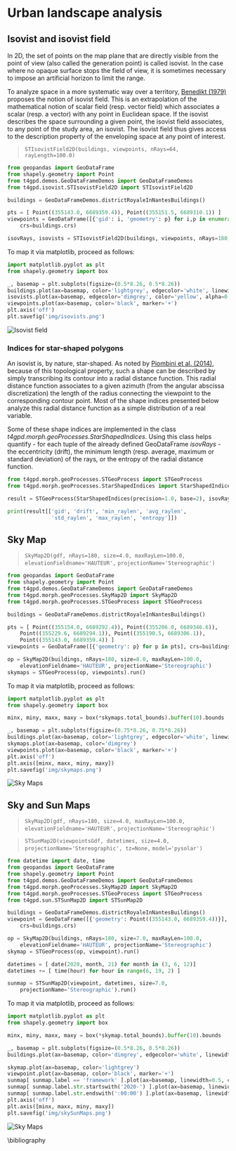 # Urban landscape analysis
## Isovist and isovist field

In 2D, the set of points on the map plane that are directly visible
from the point of view (also called the generation point) is called
isovist. In the case where no opaque surface stops the field of view,
it is sometimes necessary to impose an artificial horizon to limit the
range.

To analyze space in a more systematic way over a territory, [Benedikt
(1979)](https://doi.org/10.1068/b060047) proposes the notion of
isovist field. This is an extrapolation of the mathematical notion of
scalar field (resp. vector field) which associates a scalar (resp. a
vector) with any point in Euclidean space. If the isovist describes
the space surrounding a given point, the isovist field associates, to
any point of the study area, an isovist. The isovist field thus gives
access to the description property of the enveloping space at any
point of interest.

> `STIsovistField2D(buildings, viewpoints, nRays=64, rayLength=100.0)`

```python
from geopandas import GeoDataFrame
from shapely.geometry import Point
from t4gpd.demos.GeoDataFrameDemos import GeoDataFrameDemos
from t4gpd.isovist.STIsovistField2D import STIsovistField2D

buildings = GeoDataFrameDemos.districtRoyaleInNantesBuildings()

pts = [ Point((355143.0, 6689359.4)), Point((355151.5, 6689310.1)) ]
viewpoints = GeoDataFrame([{'gid': i, 'geometry': p} for i,p in enumerate(pts)],
	crs=buildings.crs)

isovRays, isovists = STIsovistField2D(buildings, viewpoints, nRays=180, rayLength=200.0).run()
```

To map it via matplotlib, proceed as follows:

```python
import matplotlib.pyplot as plt
from shapely.geometry import box

_, basemap = plt.subplots(figsize=(0.5*8.26, 0.5*8.26))
buildings.plot(ax=basemap, color='lightgrey', edgecolor='white', linewidth=0.5)
isovists.plot(ax=basemap, edgecolor='dimgrey', color='yellow', alpha=0.85)
viewpoints.plot(ax=basemap, color='black', marker='+')
plt.axis('off')
plt.savefig('img/isovists.png')
```

![Isovist field](img/isovists.png)

### Indices for star-shaped polygons

An isovist is, by nature, star-shaped. As noted by [Piombini et
al. (2014)](https://doi.org/10.3166/rig.24.101-130), because of this topological property, such
a shape can be described by simply transcribing its contour into a
radial distance function. This radial distance function associates to
a given azimuth (from the angular abscissa discretization) the length
of the radius connecting the viewpoint to the corresponding contour
point. Most of the shape indices presented below analyze this radial
distance function as a simple distribution of a real variable.

Some of these shape indices are implemented in the class
*t4gpd.morph.geoProcesses.StarShapedIndices*. Using this class helps
quantify - for each tuple of the already defined GeoDataFrame
*isovRays* - the eccentricity (drift), the minimum length
(resp. average, maximum or standard deviation) of the rays, or the
entropy of the radial distance function.

```python
from t4gpd.morph.geoProcesses.STGeoProcess import STGeoProcess
from t4gpd.morph.geoProcesses.StarShapedIndices import StarShapedIndices

result = STGeoProcess(StarShapedIndices(precision=1.0, base=2), isovRays).run()

print(result[['gid', 'drift', 'min_raylen', 'avg_raylen', 
              'std_raylen', 'max_raylen', 'entropy']])
```

## Sky Map

> `SkyMap2D(gdf, nRays=180, size=4.0, maxRayLen=100.0, elevationFieldname='HAUTEUR',`
> `projectionName='Stereographic')`

```python
from geopandas import GeoDataFrame
from shapely.geometry import Point
from t4gpd.demos.GeoDataFrameDemos import GeoDataFrameDemos
from t4gpd.morph.geoProcesses.SkyMap2D import SkyMap2D
from t4gpd.morph.geoProcesses.STGeoProcess import STGeoProcess

buildings = GeoDataFrameDemos.districtRoyaleInNantesBuildings()

pts = [ Point((355154.0, 6689292.4)), Point((355206.0, 6689346.6)),
	Point((355229.6, 6689294.1)), Point((355190.5, 6689306.1)),
	Point((355143.0, 6689359.4)) ]
viewpoints = GeoDataFrame([{'geometry': p} for p in pts], crs=buildings.crs)

op = SkyMap2D(buildings, nRays=180, size=8.0, maxRayLen=100.0, 
	elevationFieldname='HAUTEUR', projectionName='Stereographic')
skymaps = STGeoProcess(op, viewpoints).run()
```

To map it via matplotlib, proceed as follows:

```python
import matplotlib.pyplot as plt
from shapely.geometry import box

minx, miny, maxx, maxy = box(*skymaps.total_bounds).buffer(10).bounds

_, basemap = plt.subplots(figsize=(0.75*8.26, 0.75*8.26))
buildings.plot(ax=basemap, color='lightgrey', edgecolor='white', linewidth=0.5)
skymaps.plot(ax=basemap, color='dimgrey')
viewpoints.plot(ax=basemap, color='black', marker='+')
plt.axis('off')
plt.axis([minx, maxx, miny, maxy])
plt.savefig('img/skymaps.png')
```

![Sky Maps](img/skymaps.png)

## Sky and Sun Maps

> `SkyMap2D(gdf, nRays=180, size=4.0, maxRayLen=100.0, elevationFieldname='HAUTEUR',`
> `projectionName='Stereographic')`

> `STSunMap2D(viewpointsGdf, datetimes, size=4.0, projectionName='Stereographic', tz=None,`
> `model='pysolar')`

```python
from datetime import date, time
from geopandas import GeoDataFrame
from shapely.geometry import Point
from t4gpd.demos.GeoDataFrameDemos import GeoDataFrameDemos
from t4gpd.morph.geoProcesses.SkyMap2D import SkyMap2D
from t4gpd.morph.geoProcesses.STGeoProcess import STGeoProcess
from t4gpd.sun.STSunMap2D import STSunMap2D

buildings = GeoDataFrameDemos.districtRoyaleInNantesBuildings()
viewpoint = GeoDataFrame([{'geometry': Point((355143.0, 6689359.4))}],
	crs=buildings.crs)

op = SkyMap2D(buildings, nRays=180, size=7.0, maxRayLen=100.0, 
	elevationFieldname='HAUTEUR', projectionName='Stereographic')
skymap = STGeoProcess(op, viewpoint).run()

datetimes = [ date(2020, month, 21) for month in (3, 6, 12)]
datetimes += [ time(hour) for hour in range(6, 19, 2) ]

sunmap = STSunMap2D(viewpoint, datetimes, size=7.0,
	projectionName='Stereographic').run()
```

To map it via matplotlib, proceed as follows:

```python
import matplotlib.pyplot as plt
from shapely.geometry import box

minx, miny, maxx, maxy = box(*skymap.total_bounds).buffer(10).bounds

_, basemap = plt.subplots(figsize=(0.5*8.26, 0.5*8.26))
buildings.plot(ax=basemap, color='dimgrey', edgecolor='white', linewidth=0.5)

skymap.plot(ax=basemap, color='lightgrey')
viewpoint.plot(ax=basemap, color='black', marker='+')
sunmap[ sunmap.label == 'framework' ].plot(ax=basemap, linewidth=0.5, color='dimgrey')
sunmap[ sunmap.label.str.startswith('2020-') ].plot(ax=basemap, linewidth=0.5, color='red')
sunmap[ sunmap.label.str.endswith(':00:00') ].plot(ax=basemap, linewidth=0.5, color='blue')
plt.axis('off')
plt.axis([minx, maxx, miny, maxy])
plt.savefig('img/skySunMaps.png')
```

![Sky Maps](img/skySunMaps.png)

\bibliography
